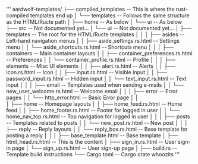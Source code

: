 '''
aardwolf-templates/
├── compiled_templates                      -- This is where the rust-compiled templates end up
│   └── templates                           -- Follows the same structure as the HTML/Ructe path
│       ├── home                            -- As below
│       └── ui                              -- As below
├── src                                     -- Not documented yet...
│   └── ui                                  -- Not documented yet...
│
├── templates                               -- The root for the HTML/Ructe templates
│   │
│   ├── asides                              -- Left-hand navigation menus 
│   │   ├── aside_settings.rs.html              -- Settings menu
│   │   └── aside_shortcuts.rs.html             -- Shortcuts menu
│   │
│   ├── containers                          -- Main container layouts
│   │   ├── container_preferences.rs.html       -- Preferences
│   │   └── container_profile.rs.html           -- Profile 
│   │
│   ├── elements                            -- Misc UI elements
│   │   ├── alert.rs.html                       -- Alerts
│   │   ├── icon.rs.html                        -- Icon
│   │   ├── input.rs.html                       -- Visible input
│   │   ├── password_input.rs.html              -- Hidden input
│   │   └── text_input.rs.html                  -- Text input
│   │
│   ├── email                               -- Templates used when sending e-mails
│   │   └── new_user_welcome.rs.html            -- Welcome email
│   │
│   ├── error                               -- Error pages 
│   │   └── http_error.html                     -- Basic Error page
│   │  
│   ├── home                                -- Homepage layouts
│   │   ├── home_feed.rs.html                   -- Home feed
│   │   ├── home_footer.rs.html                 -- Footer for logged in user
│   │   └── home_nav_top.rs.html                -- Top navigation for logged in user
│   │
│   ├── posts                               -- Templates related to posts
│   │   └── new_post.rs.html                    -- New post
│   │
│   ├── reply                               -- Reply layouts
│   │   └── reply_box.rs.html                   -- Base template for posting a reply 
│   │
│   ├── base_template.html                      -- Base template
│   ├── html_head.rs.html                       -- This is the <head> content
│   ├── sign_in.rs.html                         -- User sign-in page
│   └── sign_up.rs.html                         -- User sign-up page
│
├── build.rs                                -- Template build instructions
└── Cargo.toml                              -- Cargo crate whoozits
'''
